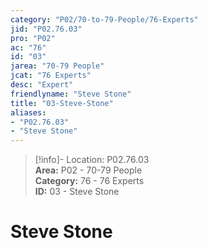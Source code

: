 ```yaml
---  
category: "P02/70-to-79-People/76-Experts"  
jid: "P02.76.03"  
pro: "P02"  
ac: "76"  
id: "03"  
jarea: "70-79 People"  
jcat: "76 Experts"  
desc: "Expert"  
friendlyname: "Steve Stone"  
title: "03-Steve-Stone"  
aliases:   
- "P02.76.03"  
- "Steve Stone"  
---  
```

>[!info]- Location: P02.76.03  
>**Area:** P02 - 70-79 People  
>**Category:** 76 - 76 Experts  
>**ID:** 03 - Steve Stone  
  
# Steve Stone  
  
  
